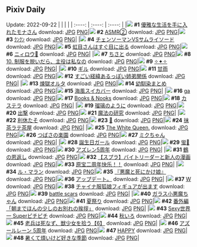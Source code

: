 ## Pixiv Daily
Update: 2022-09-22
|      |      |      |
| :----: | :----: | :----: |
|![](https://pixiv.microyu.workers.dev/c/240x480/img-master/img/2022/09/20/00/00/06/101351450_p0_master1200.jpg) **#1** [優雅な生活を手に入れたモナさん](https://www.pixiv.net/artworks/101351450) download: [JPG](https://pixiv.microyu.workers.dev/img-original/img/2022/09/20/00/00/06/101351450_p0.jpg) [PNG](https://pixiv.microyu.workers.dev/img-original/img/2022/09/20/00/00/06/101351450_p0.png)|![](https://pixiv.microyu.workers.dev/c/240x480/img-master/img/2022/09/20/06/00/02/101356597_p0_master1200.jpg) **#2** [ASMR②](https://www.pixiv.net/artworks/101356597) download: [JPG](https://pixiv.microyu.workers.dev/img-original/img/2022/09/20/06/00/02/101356597_p0.jpg) [PNG](https://pixiv.microyu.workers.dev/img-original/img/2022/09/20/06/00/02/101356597_p0.png)|![](https://pixiv.microyu.workers.dev/c/240x480/img-master/img/2022/09/20/08/32/38/101357868_p0_master1200.jpg) **#3** [ｸﾝｸﾝ](https://www.pixiv.net/artworks/101357868) download: [JPG](https://pixiv.microyu.workers.dev/img-original/img/2022/09/20/08/32/38/101357868_p0.jpg) [PNG](https://pixiv.microyu.workers.dev/img-original/img/2022/09/20/08/32/38/101357868_p0.png)|
|![](https://pixiv.microyu.workers.dev/c/240x480/img-master/img/2022/09/20/00/00/15/101351518_p0_master1200.jpg) **#4** [チェンソーマンVSサムライソード](https://www.pixiv.net/artworks/101351518) download: [JPG](https://pixiv.microyu.workers.dev/img-original/img/2022/09/20/00/00/15/101351518_p0.jpg) [PNG](https://pixiv.microyu.workers.dev/img-original/img/2022/09/20/00/00/15/101351518_p0.png)|![](https://pixiv.microyu.workers.dev/c/240x480/img-master/img/2022/09/21/00/01/13/101373104_p0_master1200.jpg) **#5** [虹目さんはすぐ目に出る](https://www.pixiv.net/artworks/101373104) download: [JPG](https://pixiv.microyu.workers.dev/img-original/img/2022/09/21/00/01/13/101373104_p0.jpg) [PNG](https://pixiv.microyu.workers.dev/img-original/img/2022/09/21/00/01/13/101373104_p0.png)|![](https://pixiv.microyu.workers.dev/c/240x480/img-master/img/2022/09/20/00/01/02/101351636_p0_master1200.jpg) **#6** [ニィロウ💐](https://www.pixiv.net/artworks/101351636) download: [JPG](https://pixiv.microyu.workers.dev/img-original/img/2022/09/20/00/01/02/101351636_p0.jpg) [PNG](https://pixiv.microyu.workers.dev/img-original/img/2022/09/20/00/01/02/101351636_p0.png)|
|![](https://pixiv.microyu.workers.dev/c/240x480/img-master/img/2022/09/20/08/06/15/101357646_p0_master1200.jpg) **#7** [ちさと](https://www.pixiv.net/artworks/101357646) download: [JPG](https://pixiv.microyu.workers.dev/img-original/img/2022/09/20/08/06/15/101357646_p0.jpg) [PNG](https://pixiv.microyu.workers.dev/img-original/img/2022/09/20/08/06/15/101357646_p0.png)|![](https://pixiv.microyu.workers.dev/c/240x480/img-master/img/2022/09/20/00/00/06/101351451_p0_master1200.jpg) **#8** [10. 制服を脱いだら、主役は私なの](https://www.pixiv.net/artworks/101351451) download: [JPG](https://pixiv.microyu.workers.dev/img-original/img/2022/09/20/00/00/06/101351451_p0.jpg) [PNG](https://pixiv.microyu.workers.dev/img-original/img/2022/09/20/00/00/06/101351451_p0.png)|![](https://pixiv.microyu.workers.dev/c/240x480/img-master/img/2022/09/20/00/00/13/101351514_p0_master1200.jpg) **#9** [✧✦✧](https://www.pixiv.net/artworks/101351514) download: [JPG](https://pixiv.microyu.workers.dev/img-original/img/2022/09/20/00/00/13/101351514_p0.jpg) [PNG](https://pixiv.microyu.workers.dev/img-original/img/2022/09/20/00/00/13/101351514_p0.png)|
|![](https://pixiv.microyu.workers.dev/c/240x480/img-master/img/2022/09/20/00/03/21/101351716_p0_master1200.jpg) **#10** [ギル](https://www.pixiv.net/artworks/101351716) download: [JPG](https://pixiv.microyu.workers.dev/img-original/img/2022/09/20/00/03/21/101351716_p0.jpg) [PNG](https://pixiv.microyu.workers.dev/img-original/img/2022/09/20/00/03/21/101351716_p0.png)|![](https://pixiv.microyu.workers.dev/c/240x480/img-master/img/2022/09/20/00/04/21/101351755_p0_master1200.jpg) **#11** [甘雨](https://www.pixiv.net/artworks/101351755) download: [JPG](https://pixiv.microyu.workers.dev/img-original/img/2022/09/20/00/04/21/101351755_p0.jpg) [PNG](https://pixiv.microyu.workers.dev/img-original/img/2022/09/20/00/04/21/101351755_p0.png)|![](https://pixiv.microyu.workers.dev/c/240x480/img-master/img/2022/09/20/20/08/29/101367017_p0_master1200.jpg) **#12** [すごい経緯あるっぽい姉弟関係](https://www.pixiv.net/artworks/101367017) download: [JPG](https://pixiv.microyu.workers.dev/img-original/img/2022/09/20/20/08/29/101367017_p0.jpg) [PNG](https://pixiv.microyu.workers.dev/img-original/img/2022/09/20/20/08/29/101367017_p0.png)|
|![](https://pixiv.microyu.workers.dev/c/240x480/img-master/img/2022/09/21/00/00/18/101372988_p0_master1200.jpg) **#13** [煉獄オルタ](https://www.pixiv.net/artworks/101372988) download: [JPG](https://pixiv.microyu.workers.dev/img-original/img/2022/09/21/00/00/18/101372988_p0.jpg) [PNG](https://pixiv.microyu.workers.dev/img-original/img/2022/09/21/00/00/18/101372988_p0.png)|![](https://pixiv.microyu.workers.dev/c/240x480/img-master/img/2022/09/20/17/09/24/101363730_p0_master1200.jpg) **#14** [幼馴染まとめ](https://www.pixiv.net/artworks/101363730) download: [JPG](https://pixiv.microyu.workers.dev/img-original/img/2022/09/20/17/09/24/101363730_p0.jpg) [PNG](https://pixiv.microyu.workers.dev/img-original/img/2022/09/20/17/09/24/101363730_p0.png)|![](https://pixiv.microyu.workers.dev/c/240x480/img-master/img/2022/09/20/00/00/15/101351512_p0_master1200.jpg) **#15** [海風スイカバー](https://www.pixiv.net/artworks/101351512) download: [JPG](https://pixiv.microyu.workers.dev/img-original/img/2022/09/20/00/00/15/101351512_p0.jpg) [PNG](https://pixiv.microyu.workers.dev/img-original/img/2022/09/20/00/00/15/101351512_p0.png)|
|![](https://pixiv.microyu.workers.dev/c/240x480/img-master/img/2022/09/20/01/23/10/101353741_p0_master1200.jpg) **#16** [ga](https://www.pixiv.net/artworks/101353741) download: [JPG](https://pixiv.microyu.workers.dev/img-original/img/2022/09/20/01/23/10/101353741_p0.jpg) [PNG](https://pixiv.microyu.workers.dev/img-original/img/2022/09/20/01/23/10/101353741_p0.png)|![](https://pixiv.microyu.workers.dev/c/240x480/img-master/img/2022/09/20/01/35/33/101353976_p0_master1200.jpg) **#17** [Books & Nooks](https://www.pixiv.net/artworks/101353976) download: [JPG](https://pixiv.microyu.workers.dev/img-original/img/2022/09/20/01/35/33/101353976_p0.jpg) [PNG](https://pixiv.microyu.workers.dev/img-original/img/2022/09/20/01/35/33/101353976_p0.png)|![](https://pixiv.microyu.workers.dev/c/240x480/img-master/img/2022/09/20/20/30/02/101367438_p0_master1200.jpg) **#18** [カステラ](https://www.pixiv.net/artworks/101367438) download: [JPG](https://pixiv.microyu.workers.dev/img-original/img/2022/09/20/20/30/02/101367438_p0.jpg) [PNG](https://pixiv.microyu.workers.dev/img-original/img/2022/09/20/20/30/02/101367438_p0.png)|
|![](https://pixiv.microyu.workers.dev/c/240x480/img-master/img/2022/09/20/19/05/35/101365702_p0_master1200.jpg) **#19** [瑠璃のように](https://www.pixiv.net/artworks/101365702) download: [JPG](https://pixiv.microyu.workers.dev/img-original/img/2022/09/20/19/05/35/101365702_p0.jpg) [PNG](https://pixiv.microyu.workers.dev/img-original/img/2022/09/20/19/05/35/101365702_p0.png)|![](https://pixiv.microyu.workers.dev/c/240x480/img-master/img/2022/09/20/00/00/13/101351498_p0_master1200.jpg) **#20** [出撃](https://www.pixiv.net/artworks/101351498) download: [JPG](https://pixiv.microyu.workers.dev/img-original/img/2022/09/20/00/00/13/101351498_p0.jpg) [PNG](https://pixiv.microyu.workers.dev/img-original/img/2022/09/20/00/00/13/101351498_p0.png)|![](https://pixiv.microyu.workers.dev/c/240x480/img-master/img/2022/09/20/00/00/39/101351606_p0_master1200.jpg) **#21** [魔法の研究](https://www.pixiv.net/artworks/101351606) download: [JPG](https://pixiv.microyu.workers.dev/img-original/img/2022/09/20/00/00/39/101351606_p0.jpg) [PNG](https://pixiv.microyu.workers.dev/img-original/img/2022/09/20/00/00/39/101351606_p0.png)|
|![](https://pixiv.microyu.workers.dev/c/240x480/img-master/img/2022/09/20/17/08/50/101363717_p0_master1200.jpg) **#22** [利休たそ](https://www.pixiv.net/artworks/101363717) download: [JPG](https://pixiv.microyu.workers.dev/img-original/img/2022/09/20/17/08/50/101363717_p0.jpg) [PNG](https://pixiv.microyu.workers.dev/img-original/img/2022/09/20/17/08/50/101363717_p0.png)|![](https://pixiv.microyu.workers.dev/c/240x480/img-master/img/2022/09/20/00/09/57/101351963_p0_master1200.jpg) **#23** [🌿](https://www.pixiv.net/artworks/101351963) download: [JPG](https://pixiv.microyu.workers.dev/img-original/img/2022/09/20/00/09/57/101351963_p0.jpg) [PNG](https://pixiv.microyu.workers.dev/img-original/img/2022/09/20/00/09/57/101351963_p0.png)|![](https://pixiv.microyu.workers.dev/c/240x480/img-master/img/2022/09/21/20/30/01/101388039_p0_master1200.jpg) **#24** [抹茶ラテ茶屋](https://www.pixiv.net/artworks/101388039) download: [JPG](https://pixiv.microyu.workers.dev/img-original/img/2022/09/21/20/30/01/101388039_p0.jpg) [PNG](https://pixiv.microyu.workers.dev/img-original/img/2022/09/21/20/30/01/101388039_p0.png)|
|![](https://pixiv.microyu.workers.dev/c/240x480/img-master/img/2022/09/20/19/15/06/101365963_p0_master1200.jpg) **#25** [The White Queen.](https://www.pixiv.net/artworks/101365963) download: [JPG](https://pixiv.microyu.workers.dev/img-original/img/2022/09/20/19/15/06/101365963_p0.jpg) [PNG](https://pixiv.microyu.workers.dev/img-original/img/2022/09/20/19/15/06/101365963_p0.png)|![](https://pixiv.microyu.workers.dev/c/240x480/img-master/img/2022/09/21/00/01/42/101373131_p0_master1200.jpg) **#26** [つばさの楽園](https://www.pixiv.net/artworks/101373131) download: [JPG](https://pixiv.microyu.workers.dev/img-original/img/2022/09/21/00/01/42/101373131_p0.jpg) [PNG](https://pixiv.microyu.workers.dev/img-original/img/2022/09/21/00/01/42/101373131_p0.png)|![](https://pixiv.microyu.workers.dev/c/240x480/img-master/img/2022/09/20/13/29/19/101361126_p0_master1200.jpg) **#27** [ミクちゃん](https://www.pixiv.net/artworks/101361126) download: [JPG](https://pixiv.microyu.workers.dev/img-original/img/2022/09/20/13/29/19/101361126_p0.jpg) [PNG](https://pixiv.microyu.workers.dev/img-original/img/2022/09/20/13/29/19/101361126_p0.png)|
|![](https://pixiv.microyu.workers.dev/c/240x480/img-master/img/2022/09/20/13/27/21/101361103_p0_master1200.jpg) **#28** [誕生日ガール](https://www.pixiv.net/artworks/101361103) download: [JPG](https://pixiv.microyu.workers.dev/img-original/img/2022/09/20/13/27/21/101361103_p0.jpg) [PNG](https://pixiv.microyu.workers.dev/img-original/img/2022/09/20/13/27/21/101361103_p0.png)|![](https://pixiv.microyu.workers.dev/c/240x480/img-master/img/2022/09/21/00/00/17/101372985_p0_master1200.jpg) **#29** [蛍🌼](https://www.pixiv.net/artworks/101372985) download: [JPG](https://pixiv.microyu.workers.dev/img-original/img/2022/09/21/00/00/17/101372985_p0.jpg) [PNG](https://pixiv.microyu.workers.dev/img-original/img/2022/09/21/00/00/17/101372985_p0.png)|![](https://pixiv.microyu.workers.dev/c/240x480/img-master/img/2022/09/21/01/26/27/101375138_p0_master1200.jpg) **#30** [アズレン5周年](https://www.pixiv.net/artworks/101375138) download: [JPG](https://pixiv.microyu.workers.dev/img-original/img/2022/09/21/01/26/27/101375138_p0.jpg) [PNG](https://pixiv.microyu.workers.dev/img-original/img/2022/09/21/01/26/27/101375138_p0.png)|
|![](https://pixiv.microyu.workers.dev/c/240x480/img-master/img/2022/09/21/23/40/09/101381606_p0_master1200.jpg) **#31** [鶴の恩返し](https://www.pixiv.net/artworks/101381606) download: [JPG](https://pixiv.microyu.workers.dev/img-original/img/2022/09/21/23/40/09/101381606_p0.jpg) [PNG](https://pixiv.microyu.workers.dev/img-original/img/2022/09/21/23/40/09/101381606_p0.png)|![](https://pixiv.microyu.workers.dev/c/240x480/img-master/img/2022/09/20/21/01/58/101368191_p0_master1200.jpg) **#32** [【スプラ】バイトリーダーと新人の漫画](https://www.pixiv.net/artworks/101368191) download: [JPG](https://pixiv.microyu.workers.dev/img-original/img/2022/09/20/21/01/58/101368191_p0.jpg) [PNG](https://pixiv.microyu.workers.dev/img-original/img/2022/09/20/21/01/58/101368191_p0.png)|![](https://pixiv.microyu.workers.dev/c/240x480/img-master/img/2022/09/20/16/33/24/101363249_p0_master1200.jpg) **#33** [原宝二周年快乐！！](https://www.pixiv.net/artworks/101363249) download: [JPG](https://pixiv.microyu.workers.dev/img-original/img/2022/09/20/16/33/24/101363249_p0.jpg) [PNG](https://pixiv.microyu.workers.dev/img-original/img/2022/09/20/16/33/24/101363249_p0.png)|
|![](https://pixiv.microyu.workers.dev/c/240x480/img-master/img/2022/09/21/00/00/02/101372892_p0_master1200.jpg) **#34** [ル・マラン](https://www.pixiv.net/artworks/101372892) download: [JPG](https://pixiv.microyu.workers.dev/img-original/img/2022/09/21/00/00/02/101372892_p0.jpg) [PNG](https://pixiv.microyu.workers.dev/img-original/img/2022/09/21/00/00/02/101372892_p0.png)|![](https://pixiv.microyu.workers.dev/c/240x480/img-master/img/2022/09/20/17/01/02/101363605_p0_master1200.jpg) **#35** [『悪魔と死にかけ娘』](https://www.pixiv.net/artworks/101363605) download: [JPG](https://pixiv.microyu.workers.dev/img-original/img/2022/09/20/17/01/02/101363605_p0.jpg) [PNG](https://pixiv.microyu.workers.dev/img-original/img/2022/09/20/17/01/02/101363605_p0.png)|![](https://pixiv.microyu.workers.dev/c/240x480/img-master/img/2022/09/21/14/02/57/101382312_p0_master1200.jpg) **#36** [アップデート。](https://www.pixiv.net/artworks/101382312) download: [JPG](https://pixiv.microyu.workers.dev/img-original/img/2022/09/21/14/02/57/101382312_p0.jpg) [PNG](https://pixiv.microyu.workers.dev/img-original/img/2022/09/21/14/02/57/101382312_p0.png)|
|![](https://pixiv.microyu.workers.dev/c/240x480/img-master/img/2022/09/21/05/27/10/101365443_p0_master1200.jpg) **#37** [W](https://www.pixiv.net/artworks/101365443) download: [JPG](https://pixiv.microyu.workers.dev/img-original/img/2022/09/21/05/27/10/101365443_p0.jpg) [PNG](https://pixiv.microyu.workers.dev/img-original/img/2022/09/21/05/27/10/101365443_p0.png)|![](https://pixiv.microyu.workers.dev/c/240x480/img-master/img/2022/09/20/00/20/03/101352253_p0_master1200.jpg) **#38** [チャイナ服狐娘フィギュアが出ます](https://www.pixiv.net/artworks/101352253) download: [JPG](https://pixiv.microyu.workers.dev/img-original/img/2022/09/20/00/20/03/101352253_p0.jpg) [PNG](https://pixiv.microyu.workers.dev/img-original/img/2022/09/20/00/20/03/101352253_p0.png)|![](https://pixiv.microyu.workers.dev/c/240x480/img-master/img/2022/09/20/15/03/37/101362213_p0_master1200.jpg) **#39** [battle scars](https://www.pixiv.net/artworks/101362213) download: [JPG](https://pixiv.microyu.workers.dev/img-original/img/2022/09/20/15/03/37/101362213_p0.jpg) [PNG](https://pixiv.microyu.workers.dev/img-original/img/2022/09/20/15/03/37/101362213_p0.png)|
|![](https://pixiv.microyu.workers.dev/c/240x480/img-master/img/2022/09/20/01/35/15/101353967_p0_master1200.jpg) **#40** [ガラス小悪魔ちゃん](https://www.pixiv.net/artworks/101353967) download: [JPG](https://pixiv.microyu.workers.dev/img-original/img/2022/09/20/01/35/15/101353967_p0.jpg) [PNG](https://pixiv.microyu.workers.dev/img-original/img/2022/09/20/01/35/15/101353967_p0.png)|![](https://pixiv.microyu.workers.dev/c/240x480/img-master/img/2022/09/20/13/25/08/101361077_p0_master1200.jpg) **#41** [夏祭り](https://www.pixiv.net/artworks/101361077) download: [JPG](https://pixiv.microyu.workers.dev/img-original/img/2022/09/20/13/25/08/101361077_p0.jpg) [PNG](https://pixiv.microyu.workers.dev/img-original/img/2022/09/20/13/25/08/101361077_p0.png)|![](https://pixiv.microyu.workers.dev/c/240x480/img-master/img/2022/09/21/19/12/10/101386510_p0_master1200.jpg) **#42** [番外編「朝までほんの少しのお別れの挨拶」](https://www.pixiv.net/artworks/101386510) download: [JPG](https://pixiv.microyu.workers.dev/img-original/img/2022/09/21/19/12/10/101386510_p0.jpg) [PNG](https://pixiv.microyu.workers.dev/img-original/img/2022/09/21/19/12/10/101386510_p0.png)|
|![](https://pixiv.microyu.workers.dev/c/240x480/img-master/img/2022/09/20/00/29/22/101352519_p0_master1200.jpg) **#43** [Sexy世界一 Superピチピチ](https://www.pixiv.net/artworks/101352519) download: [JPG](https://pixiv.microyu.workers.dev/img-original/img/2022/09/20/00/29/22/101352519_p0.jpg) [PNG](https://pixiv.microyu.workers.dev/img-original/img/2022/09/20/00/29/22/101352519_p0.png)|![](https://pixiv.microyu.workers.dev/c/240x480/img-master/img/2022/09/20/13/30/04/101361130_p0_master1200.jpg) **#44** [秋いろ](https://www.pixiv.net/artworks/101361130) download: [JPG](https://pixiv.microyu.workers.dev/img-original/img/2022/09/20/13/30/04/101361130_p0.jpg) [PNG](https://pixiv.microyu.workers.dev/img-original/img/2022/09/20/13/30/04/101361130_p0.png)|![](https://pixiv.microyu.workers.dev/c/240x480/img-master/img/2022/09/20/07/22/28/101357250_p0_master1200.jpg) **#45** [老兵は死なず、獣少女を拾う【6】](https://www.pixiv.net/artworks/101357250) download: [JPG](https://pixiv.microyu.workers.dev/img-original/img/2022/09/20/07/22/28/101357250_p0.jpg) [PNG](https://pixiv.microyu.workers.dev/img-original/img/2022/09/20/07/22/28/101357250_p0.png)|
|![](https://pixiv.microyu.workers.dev/c/240x480/img-master/img/2022/09/20/14/19/29/101361722_p0_master1200.jpg) **#46** [アズールレーン 5周年](https://www.pixiv.net/artworks/101361722) download: [JPG](https://pixiv.microyu.workers.dev/img-original/img/2022/09/20/14/19/29/101361722_p0.jpg) [PNG](https://pixiv.microyu.workers.dev/img-original/img/2022/09/20/14/19/29/101361722_p0.png)|![](https://pixiv.microyu.workers.dev/c/240x480/img-master/img/2022/09/21/00/00/22/101373008_p0_master1200.jpg) **#47** [HAPPY](https://www.pixiv.net/artworks/101373008) download: [JPG](https://pixiv.microyu.workers.dev/img-original/img/2022/09/21/00/00/22/101373008_p0.jpg) [PNG](https://pixiv.microyu.workers.dev/img-original/img/2022/09/21/00/00/22/101373008_p0.png)|![](https://pixiv.microyu.workers.dev/c/240x480/img-master/img/2022/09/20/13/26/19/101361093_p0_master1200.jpg) **#48** [暑くて煩いけど好きな季節](https://www.pixiv.net/artworks/101361093) download: [JPG](https://pixiv.microyu.workers.dev/img-original/img/2022/09/20/13/26/19/101361093_p0.jpg) [PNG](https://pixiv.microyu.workers.dev/img-original/img/2022/09/20/13/26/19/101361093_p0.png)|

